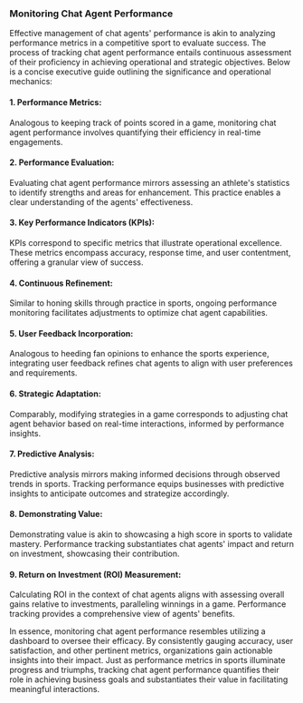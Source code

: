 ### Monitoring Chat Agent Performance

Effective management of chat agents' performance is akin to analyzing performance metrics in a competitive sport to evaluate success. The process of tracking chat agent performance entails continuous assessment of their proficiency in achieving operational and strategic objectives. Below is a concise executive guide outlining the significance and operational mechanics:

#### 1. Performance Metrics:

Analogous to keeping track of points scored in a game, monitoring chat agent performance involves quantifying their efficiency in real-time engagements.

#### 2. Performance Evaluation:

Evaluating chat agent performance mirrors assessing an athlete's statistics to identify strengths and areas for enhancement. This practice enables a clear understanding of the agents' effectiveness.

#### 3. Key Performance Indicators (KPIs):

KPIs correspond to specific metrics that illustrate operational excellence. These metrics encompass accuracy, response time, and user contentment, offering a granular view of success.

#### 4. Continuous Refinement:

Similar to honing skills through practice in sports, ongoing performance monitoring facilitates adjustments to optimize chat agent capabilities.

#### 5. User Feedback Incorporation:

Analogous to heeding fan opinions to enhance the sports experience, integrating user feedback refines chat agents to align with user preferences and requirements.

#### 6. Strategic Adaptation:

Comparably, modifying strategies in a game corresponds to adjusting chat agent behavior based on real-time interactions, informed by performance insights.

#### 7. Predictive Analysis:

Predictive analysis mirrors making informed decisions through observed trends in sports. Tracking performance equips businesses with predictive insights to anticipate outcomes and strategize accordingly.

#### 8. Demonstrating Value:

Demonstrating value is akin to showcasing a high score in sports to validate mastery. Performance tracking substantiates chat agents' impact and return on investment, showcasing their contribution.

#### 9. Return on Investment (ROI) Measurement:

Calculating ROI in the context of chat agents aligns with assessing overall gains relative to investments, paralleling winnings in a game. Performance tracking provides a comprehensive view of agents' benefits.

In essence, monitoring chat agent performance resembles utilizing a dashboard to oversee their efficacy. By consistently gauging accuracy, user satisfaction, and other pertinent metrics, organizations gain actionable insights into their impact. Just as performance metrics in sports illuminate progress and triumphs, tracking chat agent performance quantifies their role in achieving business goals and substantiates their value in facilitating meaningful interactions.